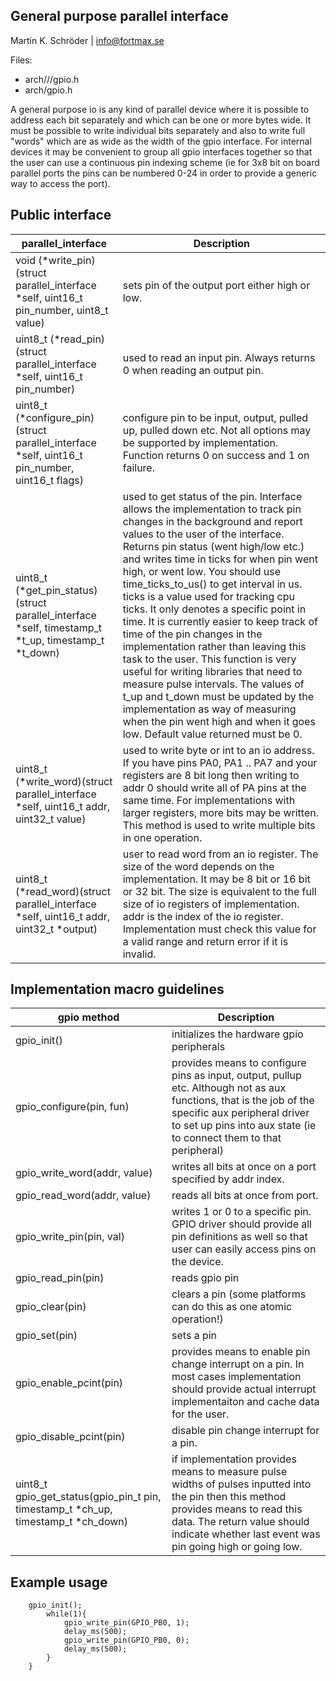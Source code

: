 General purpose parallel interface
----------------------------
Martin K. Schröder | info@fortmax.se

Files:

* arch/<manufacturer>/<model>/gpio.h
* arch/gpio.h

A general purpose io is any kind of parallel device where it is possible to address each bit separately and which can be one or more bytes wide. It must be possible to write individual bits separately and also to write full "words" which are as wide as the width of the gpio interface. For internal devices it may be convenient to group all gpio interfaces together so that the user can use a continuous pin indexing scheme (ie for 3x8 bit on board parallel ports the pins can be numbered 0-24 in order to provide a generic way to access the port). 

Public interface
----------------

| parallel_interface | Description |
|--------------------|-------------|
void 		(*write_pin)(struct parallel_interface *self, uint16_t pin_number, uint8_t value) | sets pin of the output port either high or low. 
uint8_t (*read_pin)(struct parallel_interface *self, uint16_t pin_number) | used to read an input pin. Always returns 0 when reading an output pin. 
uint8_t	(*configure_pin)(struct parallel_interface *self, uint16_t pin_number, uint16_t flags) | configure pin to be input, output, pulled up, pulled down etc. Not all options may be supported by implementation. Function returns 0 on success and 1 on failure. 
uint8_t (*get_pin_status)(struct parallel_interface *self, timestamp_t *t_up, timestamp_t *t_down) | used to get status of the pin. Interface allows the implementation to track pin changes in the background and report values to the user of the interface. Returns pin status (went high/low etc.) and writes time in ticks for when pin went high, or went low. You should use time_ticks_to_us() to get interval in us. ticks is a value used for tracking cpu ticks. It only denotes a specific point in time. It is currently easier to keep track of time of the pin changes in the implementation rather than leaving this task to the user. This function is very useful for writing libraries that need to measure pulse intervals. The values of t_up and t_down must be updated by the implementation as way of measuring when the pin went high and when it goes low. Default value returned must be 0. 
uint8_t (*write_word)(struct parallel_interface *self, uint16_t addr, uint32_t value) | used to write byte or int to an io address. If you have pins PA0, PA1 .. PA7 and your registers are 8 bit long then writing to addr 0 should write all of PA pins at the same time. For implementations with larger registers, more bits may be written. This method is used to write multiple bits in one operation. 
uint8_t (*read_word)(struct parallel_interface *self, uint16_t addr, uint32_t *output) | user to read word from an io register. The size of the word depends on the implementation. It may be 8 bit or 16 bit or 32 bit. The size is equivalent to the full size of io registers of implementation. addr is the index of the io register. Implementation must check this value for a valid range and return error if it is invalid.  

Implementation macro guidelines
----------------------

| gpio method | Description |
|-------------|-------------|
gpio_init() | initializes the hardware gpio peripherals
gpio_configure(pin, fun) | provides means to configure pins as input, output, pullup etc. Although not as aux functions, that is the job of the specific aux peripheral driver to set up pins into aux state (ie to connect them to that peripheral) 
gpio_write_word(addr, value) | writes all bits at once on a port specified by addr index. 
gpio_read_word(addr, value) | reads all bits at once from port. 
gpio_write_pin(pin, val) | writes 1 or 0 to a specific pin. GPIO driver should provide all pin definitions as well so that user can easily access pins on the device. 
gpio_read_pin(pin) | reads gpio pin
gpio_clear(pin) | clears a pin (some platforms can do this as one atomic operation!)
gpio_set(pin) | sets a pin
gpio_enable_pcint(pin) | provides means to enable pin change interrupt on a pin. In most cases implementation should provide actual interrupt implementaiton and cache data for the user.
gpio_disable_pcint(pin) | disable pin change interrupt for a pin. 
uint8_t gpio_get_status(gpio_pin_t pin, timestamp_t *ch_up, timestamp_t *ch_down) | if implementation provides means to measure pulse widths of pulses inputted into the pin then this method provides means to read this data. The return value should indicate whether last event was pin going high or going low. 

Example usage
--------------------

```
	gpio_init();
		while(1){
			gpio_write_pin(GPIO_PB0, 1);
			delay_ms(500);
			gpio_write_pin(GPIO_PB0, 0);
			delay_ms(500);
		}
	}
```

